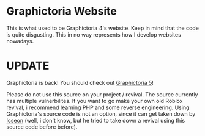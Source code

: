 # Graphictoria Website
This is what used to be Graphictoria 4's website. Keep in mind that the code is quite disgusting. This in no way represents how I develop websites nowadays.

# UPDATE
Graphictoria is back! You should check out <a href="https://gtoria.net" target="_blank">Graphictoria 5</a>!

Please do not use this source on your project / revival. The source currently has multiple vulnerbilites. If you want to go make your own old Roblox revival, i recommend learning PHP and some reverse engineering. Using Graphictoria's source code is not an option, since it can get taken down by <a href="https://github.com/Icseon">Icseon</a> (well, i don't know, but he tried to take down a revival using this source code before before).


